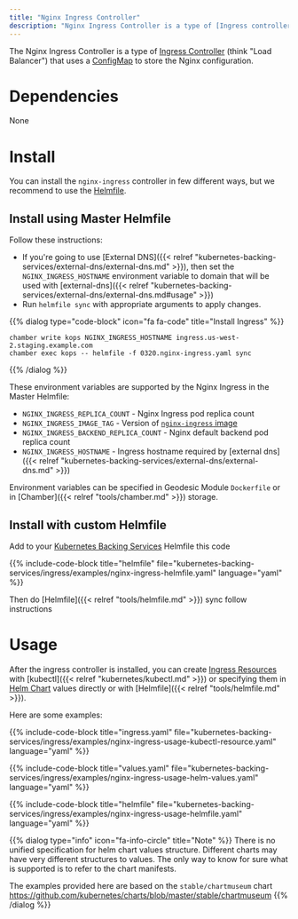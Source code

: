 ```yaml
---
title: "Nginx Ingress Controller"
description: "Nginx Ingress Controller is a type of [Ingress controller](https://kubernetes.io/docs/concepts/services-networking/ingress/#ingress-controllers) that uses [ConfigMap](https://kubernetes.io/docs/tasks/configure-pod-container/configure-pod-configmap/#create-a-configmap) to store the Nginx configuration."
---
```


The Nginx Ingress Controller is a type of [Ingress Controller](https://kubernetes.io/docs/concepts/services-networking/ingress/#ingress-controllers) (think "Load Balancer") that uses a [ConfigMap](https://kubernetes.io/docs/tasks/configure-pod-container/configure-pod-configmap/#create-a-configmap) to store the Nginx configuration.

# Dependencies

None

# Install

You can install the `nginx-ingress` controller in few different ways, but we recommend to use the [Helmfile](https://github.com/cloudposse/helmfiles/blob/master/helmfile.d/0320.nginx-ingress.yaml).

## Install using Master Helmfile

Follow these instructions:

* If you're going to use [External DNS]({{< relref "kubernetes-backing-services/external-dns/external-dns.md" >}}), then set the `NGINX_INGRESS_HOSTNAME` environment variable to domain that will be used with [external-dns]({{< relref "kubernetes-backing-services/external-dns/external-dns.md#usage" >}})
* Run `helmfile sync` with appropriate arguments to apply changes.

{{% dialog type="code-block" icon="fa fa-code" title="Install Ingress" %}}
```
chamber write kops NGINX_INGRESS_HOSTNAME ingress.us-west-2.staging.example.com
chamber exec kops -- helmfile -f 0320.nginx-ingress.yaml sync
```
{{% /dialog %}}

These environment variables are supported by the Nginx Ingress in the Master Helmfile:

* `NGINX_INGRESS_REPLICA_COUNT` - Nginx Ingress pod replica count
* `NGINX_INGRESS_IMAGE_TAG` - Version of [`nginx-ingress` image](https://quay.io/kubernetes-ingress-controller/nginx-ingress-controller)
* `NGINX_INGRESS_BACKEND_REPLICA_COUNT` - Nginx default backend pod replica count
* `NGINX_INGRESS_HOSTNAME` - Ingress hostname required by [external dns]({{< relref "kubernetes-backing-services/external-dns/external-dns.md" >}})

Environment variables can be specified in Geodesic Module `Dockerfile` or in [Chamber]({{< relref "tools/chamber.md" >}}) storage.

## Install with custom Helmfile

Add to your [Kubernetes Backing Services](/kubernetes-backing-services) Helmfile this code

{{% include-code-block  title="helmfile" file="kubernetes-backing-services/ingress/examples/nginx-ingress-helmfile.yaml" language="yaml" %}}

Then do [Helmfile]({{< relref "tools/helmfile.md" >}}) sync follow instructions

# Usage

After the ingress controller is installed, you can create [Ingress Resources](/kubernetes-backing-services/ingress/) with [kubectl]({{< relref "kubernetes/kubectl.md" >}}) or specifying them in [Helm Chart](/helm-charts) values directly or with [Helmfile]({{< relref "tools/helmfile.md" >}}).

Here are some examples:

{{% include-code-block title="ingress.yaml" file="kubernetes-backing-services/ingress/examples/nginx-ingress-usage-kubectl-resource.yaml" language="yaml" %}}

{{% include-code-block title="values.yaml" file="kubernetes-backing-services/ingress/examples/nginx-ingress-usage-helm-values.yaml" language="yaml" %}}

{{% include-code-block title="helmfile" file="kubernetes-backing-services/ingress/examples/nginx-ingress-usage-helmfile.yaml" language="yaml" %}}

{{% dialog type="info" icon="fa-info-circle" title="Note" %}}
There is no unified specification for helm chart values structure. Different charts may have very different structures to values. The only way to know for sure what is supported is to refer to the chart manifests.

The examples provided here are based on the `stable/chartmuseum` chart https://github.com/kubernetes/charts/blob/master/stable/chartmuseum
{{% /dialog %}}
